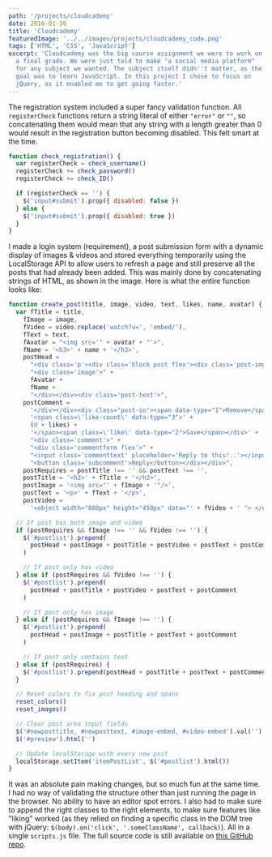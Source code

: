 ```yaml
---
path: '/projects/cloudcademy'
date: 2016-01-30
title: 'Cloudcademy'
featuredImage: '../../images/projects/cloudcademy_code.png'
tags: ['HTML', 'CSS', 'JavaScript']
excerpt: 'Cloudcademy was the big course assignment we were to work on to get
  a final grade. We were just told to make "a social media platform"
  for any subject we wanted. The subject itself didn''t matter, as the
  goal was to learn JavaScript. In this project I chose to focus on
  jQuery, as it enabled me to get going faster.'
---
```


The registration system included a super fancy validation function. All `registerCheck` functions return a string literal of either `"error"` or `""`, so concatenating them would mean that any string with a length greater than 0 would result in the registration button becoming disabled. This felt smart at the time.

```javascript
function check_registration() {
  var registerCheck = check_username()
  registerCheck += check_password()
  registerCheck += check_ID()

  if (registerCheck == '') {
    $('input#submit').prop({ disabled: false })
  } else {
    $('input#submit').prop({ disabled: true })
  }
}
```

I made a login system (requirement), a post submission form with a dynamic display of images & videos and stored everything temporarily using the LocalStorage API to allow users to refresh a page and still preserve all the posts that had already been added. This was mainly done by concatenating strings of HTML, as shown in the image. Here is what the entire function looks like:

```javascript
function create_post(title, image, video, text, likes, name, avatar) {
  var fTitle = title,
    fImage = image,
    fVideo = video.replace('watch?v=', 'embed/'),
    fText = text,
    fAvatar = "<img src='" + avatar + "'>",
    fName = '<h3>' + name + '</h3>',
    postHead =
      "<div class='p'><div class='block post flex'><div class='post-img'>" +
      "<div class='image'>" +
      fAvatar +
      fName +
      "</div></div><div class='post-text'>",
    postComment =
      '</div></div><div class="post-io"><span data-type="1">Remove</span>' +
      '<span class=\'like-count\' data-type="3">' +
      (0 + likes) +
      '</span><span class=\'like\' data-type="2">Save</span></div>' +
      "<div class='comment'>" +
      "<div class='commentform flex'>" +
      "<input class='commenttext' placeholder='Reply to this!..'></input>" +
      "<button class='subcomment'>Reply</button></div></div>",
    postRequires = postTitle !== '' && postText !== '',
    postTitle = '<h2>' + fTitle + '</h2>',
    postImage = '<img src="' + fImage + '"/>',
    postText = '<p>' + fText + '</p>',
    postVideo =
      '<object width="800px" height="450px" data="' + fVideo + ' "> </object>'

  // If post has both image and video
  if (postRequires && fImage !== '' && fVideo !== '') {
    $('#postlist').prepend(
      postHead + postImage + postTitle + postVideo + postText + postComment
    )

    // If post only has video
  } else if (postRequires && fVideo !== '') {
    $('#postlist').prepend(
      postHead + postTitle + postVideo + postText + postComment
    )

    // If post only has image
  } else if (postRequires && fImage !== '') {
    $('#postlist').prepend(
      postHead + postImage + postTitle + postText + postComment
    )

    // If post only contains text
  } else if (postRequires) {
    $('#postlist').prepend(postHead + postTitle + postText + postComment)
  }

  // Reset colors to fix post heading and spans
  reset_colors()
  reset_images()

  // Clear post area input fields
  $('#newposttitle, #newposttext, #image-embed, #video-embed').val('')
  $('#preview').html('')

  // Update localStorage with every new post
  localStorage.setItem('itemPostList', $('#postlist').html())
}
```

It was an absolute pain making changes, but so much fun at the same time. I had no way of validating the structure other than just running the page in the browser. No ability to have an editor spot errors. I also had to make sure to append the right classes to the right elements, to make sure features like "liking" worked (as they relied on finding a specific class in the DOM tree with jQuery: `$(body).on('click', '.someClassName', callback)`). All in a single `scripts.js` file. The full source code is still available on [this GitHub repo](https://github.com/CSMR-DB/Cloudcademy).
